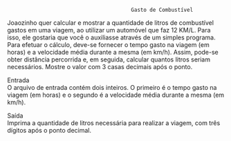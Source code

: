                                             Gasto de Combustível

Joaozinho quer calcular e mostrar a quantidade de litros de combustível gastos em uma viagem, ao utilizar um automóvel que faz 12 KM/L. Para isso, ele gostaria que você o auxiliasse através de um simples programa. Para efetuar o cálculo, deve-se fornecer o tempo gasto na viagem (em horas) e a velocidade média durante a mesma (em km/h). Assim, pode-se obter distância percorrida e, em seguida, calcular quantos litros seriam necessários. Mostre o valor com 3 casas decimais após o ponto.

Entrada<br>
O arquivo de entrada contém dois inteiros. O primeiro é o tempo gasto na viagem (em horas) e o segundo é a velocidade média durante a mesma (em km/h).

Saída<br>
Imprima a quantidade de litros necessária para realizar a viagem, com três dígitos após o ponto decimal.
